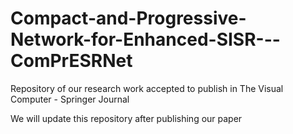 # Compact-and-Progressive-Network-for-Enhanced-SISR---ComPrESRNet
Repository of our research work accepted to publish in The Visual Computer - Springer Journal

We will update this repository after publishing our paper
